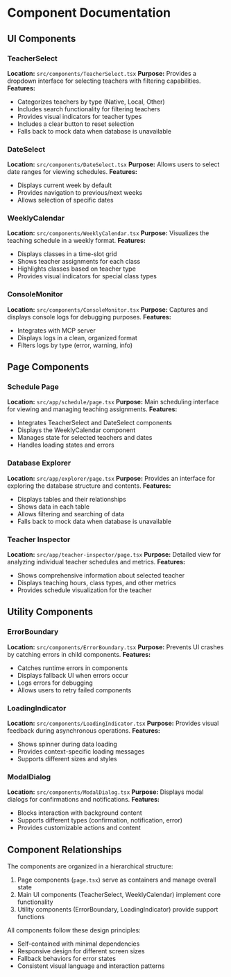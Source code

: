# Component Documentation

## UI Components

### TeacherSelect
**Location:** `src/components/TeacherSelect.tsx`
**Purpose:** Provides a dropdown interface for selecting teachers with filtering capabilities.
**Features:**
- Categorizes teachers by type (Native, Local, Other)
- Includes search functionality for filtering teachers
- Provides visual indicators for teacher types
- Includes a clear button to reset selection
- Falls back to mock data when database is unavailable

### DateSelect
**Location:** `src/components/DateSelect.tsx`
**Purpose:** Allows users to select date ranges for viewing schedules.
**Features:**
- Displays current week by default
- Provides navigation to previous/next weeks
- Allows selection of specific dates

### WeeklyCalendar
**Location:** `src/components/WeeklyCalendar.tsx`
**Purpose:** Visualizes the teaching schedule in a weekly format.
**Features:**
- Displays classes in a time-slot grid
- Shows teacher assignments for each class
- Highlights classes based on teacher type
- Provides visual indicators for special class types

### ConsoleMonitor
**Location:** `src/components/ConsoleMonitor.tsx`
**Purpose:** Captures and displays console logs for debugging purposes.
**Features:**
- Integrates with MCP server
- Displays logs in a clean, organized format
- Filters logs by type (error, warning, info)

## Page Components

### Schedule Page
**Location:** `src/app/schedule/page.tsx`
**Purpose:** Main scheduling interface for viewing and managing teaching assignments.
**Features:**
- Integrates TeacherSelect and DateSelect components
- Displays the WeeklyCalendar component
- Manages state for selected teachers and dates
- Handles loading states and errors

### Database Explorer
**Location:** `src/app/explorer/page.tsx`
**Purpose:** Provides an interface for exploring the database structure and contents.
**Features:**
- Displays tables and their relationships
- Shows data in each table
- Allows filtering and searching of data
- Falls back to mock data when database is unavailable

### Teacher Inspector
**Location:** `src/app/teacher-inspector/page.tsx`
**Purpose:** Detailed view for analyzing individual teacher schedules and metrics.
**Features:**
- Shows comprehensive information about selected teacher
- Displays teaching hours, class types, and other metrics
- Provides schedule visualization for the teacher

## Utility Components

### ErrorBoundary
**Location:** `src/components/ErrorBoundary.tsx`
**Purpose:** Prevents UI crashes by catching errors in child components.
**Features:**
- Catches runtime errors in components
- Displays fallback UI when errors occur
- Logs errors for debugging
- Allows users to retry failed components

### LoadingIndicator
**Location:** `src/components/LoadingIndicator.tsx`
**Purpose:** Provides visual feedback during asynchronous operations.
**Features:**
- Shows spinner during data loading
- Provides context-specific loading messages
- Supports different sizes and styles

### ModalDialog
**Location:** `src/components/ModalDialog.tsx`
**Purpose:** Displays modal dialogs for confirmations and notifications.
**Features:**
- Blocks interaction with background content
- Supports different types (confirmation, notification, error)
- Provides customizable actions and content

## Component Relationships

The components are organized in a hierarchical structure:

1. Page components (`page.tsx`) serve as containers and manage overall state
2. Main UI components (TeacherSelect, WeeklyCalendar) implement core functionality
3. Utility components (ErrorBoundary, LoadingIndicator) provide support functions

All components follow these design principles:
- Self-contained with minimal dependencies
- Responsive design for different screen sizes
- Fallback behaviors for error states
- Consistent visual language and interaction patterns 
